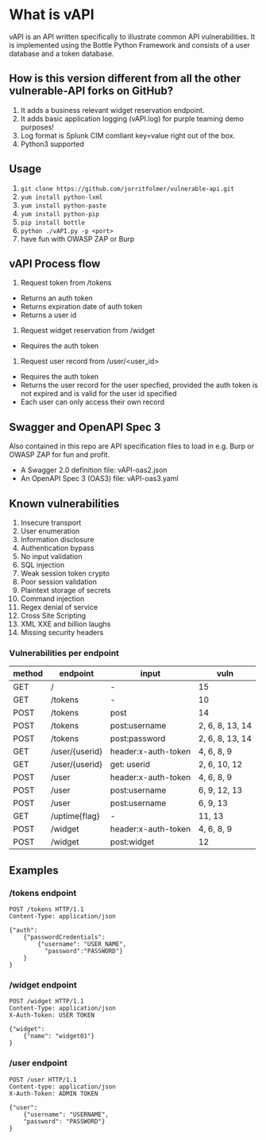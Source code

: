 # What is vAPI

vAPI is an API written specifically to illustrate common API vulnerabilities.
It is implemented using the Bottle Python Framework and consists of a user database and a token database.

## How is this version different from all the other vulnerable-API forks on GitHub?

1. It adds a business relevant widget reservation endpoint.
1. It adds basic application logging (vAPI.log) for purple teaming demo purposes! 
1. Log format is Splunk CIM comliant key=value right out of the box.
1. Python3 supported

## Usage

1. `git clone https://github.com/jorritfolmer/vulnerable-api.git`
2. `yum install python-lxml`
3. `yum install python-paste`
4. `yum install python-pip`
5. `pip install bottle`
6. `python ./vAPI.py -p <port>`
7. have fun with OWASP ZAP or Burp

## vAPI Process flow

1. Request token from /tokens
  * Returns an auth token
  * Returns expiration date of auth token
  * Returns a user id
1. Request widget reservation from /widget
  * Requires the auth token
1. Request user record from /user/\<user\_id\>
  * Requires the auth token
  * Returns the user record for the user specfied, provided the auth token is not expired and is valid for the user id specified
  * Each user can only access their own record

## Swagger and OpenAPI Spec 3

Also contained in this repo are API specification files to load in e.g. Burp or OWASP ZAP for fun and profit.

- A Swagger 2.0 definition file: vAPI-oas2.json
- An OpenAPI Spec 3 (OAS3) file: vAPI-oas3.yaml

## Known vulnerabilities

1. Insecure transport
2. User enumeration
3. Information disclosure
4. Authentication bypass
5. No input validation
6. SQL injection
8. Weak session token crypto
9. Poor session validation
10. Plaintext storage of secrets
11. Command injection
12. Regex denial of service
13. Cross Site Scripting
14. XML XXE and billion laughs
15. Missing security headers 

### Vulnerabilities per endpoint

| method | endpoint       | input               | vuln            
|--------|----------------|---------------------|-----------------
| GET    | /              | -                   | 15              
| GET    | /tokens        | -                   | 10              
| POST   | /tokens        | post                | 14              
| POST   | /tokens        | post:username       | 2, 6, 8, 13, 14 
| POST   | /tokens        | post:password       | 2, 6, 8, 13, 14 
| GET    | /user/{userid} | header:x-auth-token | 4, 6, 8, 9      
| GET    | /user/{userid} | get: userid         | 2, 6, 10, 12    
| POST   | /user          | header:x-auth-token | 4, 6, 8, 9      
| POST   | /user          | post:username       | 6, 9, 12, 13    
| POST   | /user          | post:username       | 6, 9, 13        
| GET    | /uptime{flag}  | -                   | 11, 13
| POST   | /widget        | header:x-auth-token | 4, 6, 8, 9      
| POST   | /widget        | post:widget         | 12              


## Examples

### /tokens endpoint

```
POST /tokens HTTP/1.1
Content-Type: application/json

{"auth":
    {"passwordCredentials":
        {"username": "USER_NAME",
          "password":"PASSWORD"}
    }
}
```

### /widget endpoint

```
POST /widget HTTP/1.1
Content-Type: application/json
X-Auth-Token: USER TOKEN

{"widget":
    {"name": "widget01"}
}
```


### /user endpoint

```
POST /user HTTP/1.1
Content-type: application/json
X-Auth-Token: ADMIN TOKEN

{"user":
	{"username": "USERNAME",
	"password": "PASSWORD"}
}
```


